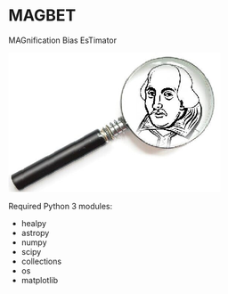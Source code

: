 # MAGBET
MAGnification Bias EsTimator

![alt text](magbet.png)

Required Python 3 modules:
- healpy
- astropy
- numpy
- scipy
- collections
- os
- matplotlib
